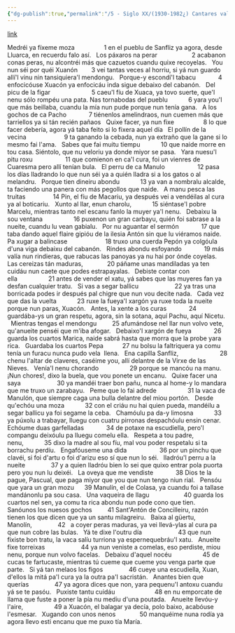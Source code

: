 ```yaml
---
{"dg-publish":true,"permalink":"/5 - Siglo XX/(1930-1982¿) Cantares valdesanos/","tags":["#Siglo_20","occidental","Valdés","Nené_Losada","escrito","poema"]}
---
```


[link](https://asturies.com/sites/default/files/escritores/cantaresvaldesanos.txt)

Medréi ya fíxeme moza                 1
en el pueblu de Sanfliz
ya agora, desde Lluarca,
en recuerdu falo así.
 
Los páxaros na perar                    2
acabanon conas peras,
nu alcontréi más que cazuetos
cuandu quixe recoyelas.
 
You nun séi por quéi Xuanón        3
vei tantas veces al horriu,
si yá nun guardo allí'l vinu
nin tansiquiera'l mendongu.
 
Porque-y escondí'l tabacu             4
enfocicóuse Xuacón
ya enfocicáu inda sigue
debaixo del cabanón.
 
Del picu de la figar                        5
caeu'l fíu de Xuaca,
ya tovo suerte, que'l nenu
sólo rompéu una pata.
Nas tornabodas del pueblu            6
yara you'l que más beillaba,
cuandu la mía nun pude
porque nun tenía gana.
 
A los gochos de ca Pacho             7
tiénenlos amelindraos,
nun cuemen más que tarriellos
ya si tán recién pañaos
 
Quixe facer, ya nun fixe                 8
lo que facer debería,
agora yá taba feito
si lo fixera aquel día
 
El pollín de la vecina                      9
ta ganando la cebada,
nun ya extraño que la gane
si lo mesmo fai l'ama.
 
Sabes que fai muitu tiempu            10
que naide morre en tou casa.
Siéntolo, que nu veloriu
ya donde miyor se pasa.
 
Yara nuesu'l pitu roxu                   11
que comienon en ca'l cura,
foi un vienres de Cuaresma
pero allí tenían bula.
 
El perru de ca Manulo                   12
pasa los días lladrando
lo que nun séi ya a quién lladra
si a los gatos o al melandru.
 
Porque tien dineiru abondu            13
ya van a nombralu alcalde,
ta faciendo una panera
con más pegollos que naide.
 
A manu pesca las truitas                14
Pin, el fíu de Macariu,
ya después vei a vendéilas
al cura ya al boticariu.
 
Xunto al llar, enun charolu,            15
siéntase'l pobre Marcelu,
mientras tanto nel escanu
fanlo la muyer ya'l nenu.
 
Debaixu la sou ventana                  16
puxenon un gran carbayu,
quién foi sabrase a la nueite,
cuandu lu vean gabialu.
 
Por nu aguantar el sermón             17
que taba dando aquel flaire
gipióu de la ilesia Antón
sin que lu viéramos naide.
 
Pa xugar a balincase                      18
truxo una cuerda Pepón 
ya colgóula d'una viga
debaixu del cabanón.
 
Rindes abondu esfoyando             19
más valía nun rindieras,
que rabucas las panoyas
ya nu hai por ónde coyelas.
 
Las cereizas tán maduras,              20
páñame unas mandiladas
ya ten cuidáu nun caete
que podes estrapayalas.
 
Debiste contar con ella                  21
antes de vender el xatu,
yá sabes que las muyeres
fan ya desfan cualquier tratu.
 
Si vas a segar ballicu                     22
ya tras una borricada
podes ir después pal chigre
que nun vou decite nada.
 
Cada vez que das la vuelta            23
ruxe la fueya'l xargón
ya ruxe toda la nueite
porque nun paras, Xuacón.
 
Antes, la xente a los curas             24
guardába-ys un gran respetu,
agora, sin la sotana,
aquí Pachu, aquí Nicetu.
 
Mientras tengas el mendongu         25
afumándose nel llar
nun volvo vete, qu'anueite
penséi que m'iba afogar.
 
Debaixo'l xargón de fueya             26
guarda los cuartos Marica,
naide sabrá hasta que morra
que la probe yara rica.
 
Guardaba los cuartos Pepa           27
nu bolsu la faltriquera
ya comu tenía un furacu
nunca pudo vela  llena.
 
Ena capilla Sanfliz,                        28
chenu l'altar de claveres,
caséime you, allí delantre
de la Virxe de las Nieves.
 
Venía'l nenu chorando                  29
porque se mancóu na manu.
¡Nun chores!, dixo la buela,
que vou ponete un encanu.
 
Quixe facer una saya                     30
ya mandéi traer bon pañu,
nunca al home-y lo mandara
que me truxo un zarabayu.
 
Peme que lo fai adrede                  31
la vaca de Manulón,
que siempre caga una bulla
delantre del miou portón.
 
Desde qu'echóu una moza            32
con el criáu nu hai quien pueda,
mandéilu a segar ballicu
ya foi segame la ceba.
 
Chamóulu pa da-y limosna            33
ya púxolu a trabayar,
lluegu con cuatru pirronas
despachóulu ensin cenar.
Echóume duas garfelladas             34
de potaxe na escudiella,
pero'l compangu deixóulu
pa lluegu comelu ella.
 
Respeta a tou padre, nenu,            35
dixo la madre al sou fíu,
mal vou poder respetalu
si ta borrachu perdíu.
 
Engafóuseme una dida                   36
por un pinchu que clavéi,
si foi d'artu o foi d'arizu
eso sí que nun lo séi.
 
lladróu'l perru a la nueite               37
y a quien lladróu bien lo sei
que quixo entrar pola puorta
pero you nun lu deixéi.
 
La oveya que me vendiste             38
Dios te la pague, Pascual,
que paga miyor que you
que nun tengo niun rial.
 
Pensóu que yara un gran mozu      39
Manulín, el de Colasa,
ya cuandu foi a tallase
mandánonlu pa sou casa.
 
Una vaqueira de llagu                    40
guarda los cuartos nel sen,
ya comu ta rica abondu
nun pode cono que tien.
 
Sanóunos los nuesos gochos         41
Sant'Antón de Concilleiru,
razón tienen los que dicen
que ya un santu milagreiru.
 
Baixa al güertu, Manolín,               42
  a coyer peras maduras,
ya vei llevá-ylas al cura
pa que nun cobre las bulas.
 
Yá te dixe l'outru día                     43
que nun fixiste bon tratu,
la vaca salíu turriona
ya espernequebráu'l xatu.
 
Anueite fixe torreixas                     44
ya nun veniste a comelas,
eso perdiste, miou nenu,
porque nun volvo facelas.
 
Debaixu d'aquel nocéu                  45
de cucas te fartucaste,
mientras tú cueme que cueme
you venga parte que parte.
 
Si yá tan melaos los figos               46
cueye una escudiella, Xuan,
d'ellos la mitá pa'l cura
ya la outra pa'l sacristán.
 
Anantes bien que querías               47
ya agora dices que non,
yara pequenu'l antoxu
cuandu yá se te pasóu.
 
Puxiste tantu cuidáu                       48
en nu emporcate de llama
que fuste a poner la pía
nu mediu d'una poutada.
 
Anueite llevóu-y l'aire,                  49
a Xuacón, el balagar
ya decía, polo baixo,
acabóuse l'esmesar.
 
Xugando con unos nenos              50
manquéime nuna rodía
ya agora llevo esti encanu
que me puxo tía María.